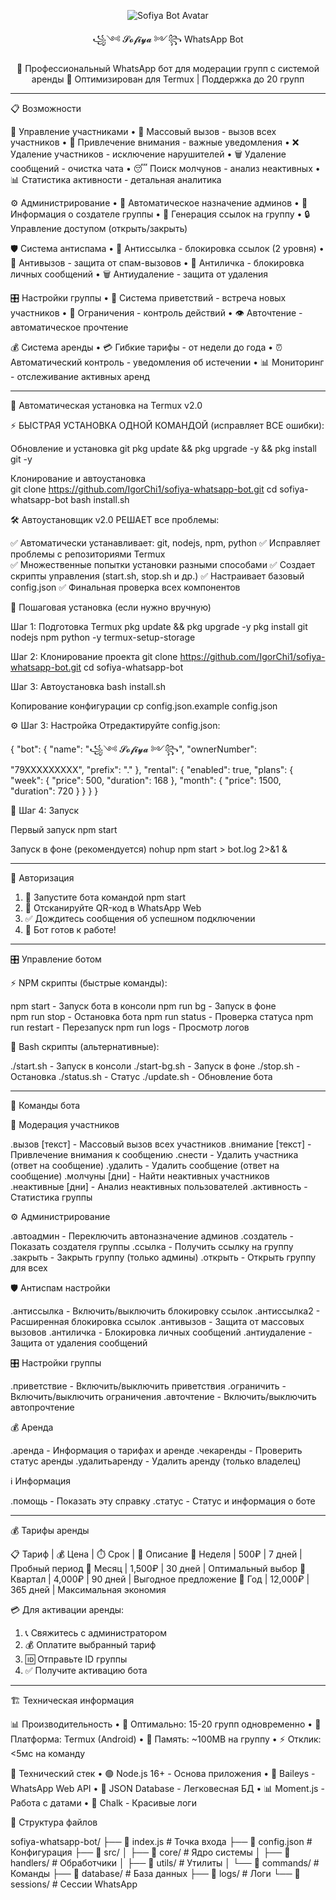 <div align="center">

![Sofiya Bot Avatar](assets/images/sofiya-avatar.jpg)

꧁༺ 𝓢𝓸𝓯𝓲𝔂𝓪 ༻꧂ WhatsApp Bot

🤖 Профессиональный WhatsApp бот для модерации групп с системой аренды
🚀 Оптимизирован для Termux | Поддержка до 20 групп

</div>

---

📋 Возможности

👥 Управление участниками
• 📢 Массовый вызов - вызов всех участников
• 🚨 Привлечение внимания - важные уведомления
• ❌ Удаление участников - исключение нарушителей
• 🗑️ Удаление сообщений - очистка чата
• 😴 Поиск молчунов - анализ неактивных
• 📊 Статистика активности - детальная аналитика

⚙️ Администрирование
• 🤖 Автоматическое назначение админов
• 👑 Информация о создателе группы
• 🔗 Генерация ссылок на группу
• 🔒 Управление доступом (открыть/закрыть)

🛡️ Система антиспама
• 🚫 Антиссылка - блокировка ссылок (2 уровня)
• 📵 Антивызов - защита от спам-вызовов
• 💬 Антиличка - блокировка личных сообщений
• 🗑️ Антиудаление - защита от удаления

🎛️ Настройки группы
• 👋 Система приветствий - встреча новых участников
• 🚫 Ограничения - контроль действий
• 👁️ Авточтение - автоматическое прочтение

💰 Система аренды
• 💳 Гибкие тарифы - от недели до года
• ⏰ Автоматический контроль - уведомления об истечении
• 📊 Мониторинг - отслеживание активных аренд

---

🚀 Автоматическая установка на Termux v2.0

⚡ БЫСТРАЯ УСТАНОВКА ОДНОЙ КОМАНДОЙ (исправляет ВСЕ ошибки):

Обновление и установка git
pkg update && pkg upgrade -y && pkg install git -y

Клонирование и автоустановка  
git clone https://github.com/IgorChi1/sofiya-whatsapp-bot.git
cd sofiya-whatsapp-bot
bash install.sh

🛠️ Автоустановщик v2.0 РЕШАЕТ все проблемы:

✅ Автоматически устанавливает: git, nodejs, npm, python
✅ Исправляет проблемы с репозиториями Termux  
✅ Множественные попытки установки разными способами
✅ Создает скрипты управления (start.sh, stop.sh и др.)
✅ Настраивает базовый config.json
✅ Финальная проверка всех компонентов

📱 Пошаговая установка (если нужно вручную)

Шаг 1: Подготовка Termux
pkg update && pkg upgrade -y
pkg install git nodejs npm python -y
termux-setup-storage

Шаг 2: Клонирование проекта
git clone https://github.com/IgorChi1/sofiya-whatsapp-bot.git
cd sofiya-whatsapp-bot

Шаг 3: Автоустановка
bash install.sh

Копирование конфигурации
cp config.json.example config.json

⚙️ Шаг 3: Настройка
Отредактируйте config.json:

{
  "bot": {
    "name": "꧁༺ 𝓢𝓸𝓯𝓲𝔂𝓪 ༻꧂",
    "ownerNumber": "79XXXXXXXXX",
    "prefix": "."
  },
  "rental": {
    "enabled": true,
    "plans": {
      "week": { "price": 500, "duration": 168 },
      "month": { "price": 1500, "duration": 720 }
    }
  }
}

🎯 Шаг 4: Запуск

Первый запуск
npm start

Запуск в фоне (рекомендуется)
nohup npm start > bot.log 2>&1 &

---

📱 Авторизация

1. 🔄 Запустите бота командой npm start
2. 📱 Отсканируйте QR-код в WhatsApp Web
3. ✅ Дождитесь сообщения об успешном подключении
4. 🚀 Бот готов к работе!

---

🎛️ Управление ботом

⚡ NPM скрипты (быстрые команды):

npm start        - Запуск бота в консоли
npm run bg       - Запуск в фоне  
npm run stop     - Остановка бота
npm run status   - Проверка статуса
npm run restart  - Перезапуск
npm run logs     - Просмотр логов

📝 Bash скрипты (альтернативные):

./start.sh       - Запуск в консоли
./start-bg.sh    - Запуск в фоне
./stop.sh        - Остановка
./status.sh      - Статус
./update.sh      - Обновление бота

---

📖 Команды бота

👥 Модерация участников

.вызов [текст]        - Массовый вызов всех участников
.внимание [текст]     - Привлечение внимания к сообщению
.снести               - Удалить участника (ответ на сообщение)
.удалить              - Удалить сообщение (ответ на сообщение)
.молчуны [дни]        - Найти неактивных участников
.неактивные [дни]     - Анализ неактивных пользователей
.активность           - Статистика группы

⚙️ Администрирование

.автоадмин            - Переключить автоназначение админов
.создатель            - Показать создателя группы
.ссылка               - Получить ссылку на группу
.закрыть              - Закрыть группу (только админы)
.открыть              - Открыть группу для всех

🛡️ Антиспам настройки

.антиссылка           - Включить/выключить блокировку ссылок
.антиссылка2          - Расширенная блокировка ссылок
.антивызов            - Защита от массовых вызовов
.антиличка            - Блокировка личных сообщений
.антиудаление         - Защита от удаления сообщений

🎛️ Настройки группы

.приветствие          - Включить/выключить приветствия
.ограничить           - Включить/выключить ограничения
.авточтение           - Включить/выключить автопрочтение

💰 Аренда

.аренда               - Информация о тарифах и аренде
.чекаренды            - Проверить статус аренды
.удалитьаренду        - Удалить аренду (только владелец)

ℹ️ Информация

.помощь               - Показать эту справку
.статус               - Статус и информация о боте

---

💰 Тарифы аренды

📋 Тариф | 💰 Цена | ⏱️ Срок | 🎯 Описание
📅 Неделя | 500₽ | 7 дней | Пробный период
📅 Месяц | 1,500₽ | 30 дней | Оптимальный выбор
📅 Квартал | 4,000₽ | 90 дней | Выгодное предложение
📅 Год | 12,000₽ | 365 дней | Максимальная экономия

💳 Для активации аренды:
1. 📞 Свяжитесь с администратором
2. 💰 Оплатите выбранный тариф
3. 🆔 Отправьте ID группы
4. ✅ Получите активацию бота

---

🏗️ Техническая информация

📊 Производительность
• 👥 Оптимально: 15-20 групп одновременно
• 📱 Платформа: Termux (Android)
• 💾 Память: ~100MB на группу
• ⚡ Отклик: <5мс на команду

🔧 Технический стек
• 🟢 Node.js 16+ - Основа приложения
• 📱 Baileys - WhatsApp Web API
• 💾 JSON Database - Легковесная БД
• 📊 Moment.js - Работа с датами
• 🎨 Chalk - Красивые логи

📁 Структура файлов

sofiya-whatsapp-bot/
├── 📄 index.js                  # Точка входа
├── 📄 config.json               # Конфигурация
├── 📁 src/
│   ├── 📁 core/                 # Ядро системы
│   ├── 📁 handlers/             # Обработчики
│   ├── 📁 utils/                # Утилиты
│   └── 📁 commands/             # Команды
├── 📁 database/                 # База данных
├── 📁 logs/                     # Логи
└── 📁 sessions/                 # Сессии WhatsApp